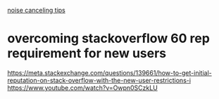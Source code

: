 [noise canceling tips](https://rozsavagecoaching.com/1492-why-is-there-noise-in-the-microphone-and-how-can-i-remove-it)


# overcoming stackoverflow 60 rep requirement for new users
https://meta.stackexchange.com/questions/139661/how-to-get-initial-reputation-on-stack-overflow-with-the-new-user-restrictions-i  
https://www.youtube.com/watch?v=Owpn0SCzkLU  
